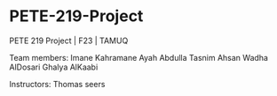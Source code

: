 # PETE-219-Project
PETE 219 Project | F23 | TAMUQ 

Team members:
Imane Kahramane
Ayah Abdulla 
Tasnim Ahsan 
Wadha AlDosari
Ghalya AlKaabi

Instructors: 
Thomas seers
